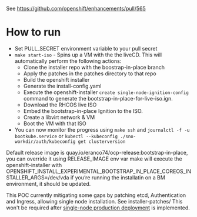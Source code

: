 See https://github.com/openshift/enhancements/pull/565

# How to run
- Set PULL_SECRET environment variable to your pull secret
- `make start-iso` - Spins up a VM with the the liveCD. This will automatically perform the following actions:
	- Clone the installer repo with the boostrap-in-place branch
	- Apply the patches in the patches directory to that repo
	- Build the openshift installer
	- Generate the install-config.yaml 
	- Execute the openshift-installer `create single-node-ignition-config` command to generate the bootstrap-in-place-for-live-iso.ign.
	- Download the RHCOS live ISO
	- Embed the bootstrap-in-place Ignition to the ISO.
	- Create a libvirt network & VM
	- Boot the VM with that ISO
- You can now monitor the progress using `make ssh` and `journalctl -f -u bootkube.service` or `kubectl --kubeconfig ./sno-workdir/auth/kubeconfig get clusterversion`

Default release image is quay.io/eranco74/ocp-release:bootstrap-in-place, you can override it using RELEASE_IMAGE env var
make will execute the openshift-installer with OPENSHIFT_INSTALL_EXPERIMENTAL_BOOTSTRAP_IN_PLACE_COREOS_INSTALLER_ARGS=/dev/vda
if you’re running the installatin on a BM environment, it should be updated.

This POC currently mitigating some gaps by patching etcd, Authentication and Ingress, allowing single node installation.
See installer-patches/
This won't be required after [single-node production deployment](https://github.com/openshift/enhancements/pull/560) is implemented.
